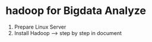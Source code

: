 # hadoop for Bigdata Analyze

1. Prepare Linux Server
2. Install Hadoop --> step by step in document
